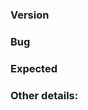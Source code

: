 ### Version
<!-- The version of Nitrox you are using -->

### Bug
<!-- Explain the bug that you have encountered -->

### Expected
<!-- Explain the expected behavior of the bug you encountered -->

### Other details:
<!-- Any other details that might help with this issue -->